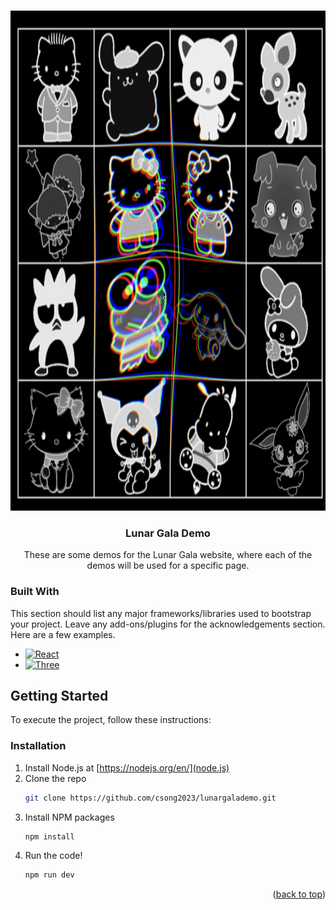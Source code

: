 <!-- Improved compatibility of back to top link: See: https://github.com/othneildrew/Best-README-Template/pull/73 -->
<a name="readme-top"></a>
<!--
*** Thanks for checking out the Best-README-Template. If you have a suggestion
*** that would make this better, please fork the repo and create a pull request
*** or simply open an issue with the tag "enhancement".
*** Don't forget to give the project a star!
*** Thanks again! Now go create something AMAZING! :D
-->



<!-- PROJECT SHIELDS -->
<!--
*** I'm using markdown "reference style" links for readability.
*** Reference links are enclosed in brackets [ ] instead of parentheses ( ).
*** See the bottom of this document for the declaration of the reference variables
*** for contributors-url, forks-url, etc. This is an optional, concise syntax you may use.
*** https://www.markdownguide.org/basic-syntax/#reference-style-links
-->


<!-- PROJECT LOGO -->
<br />
<div align="center">
  <a href="#">
    <img src="images/logo.png" alt="Logo" width="800" height="800">
  </a>

  <h3 align="center">Lunar Gala Demo</h3>

  <p align="center">
    These are some demos for the Lunar Gala website, where each of the demos will be used for a specific page.
  </p>
</div>


### Built With

This section should list any major frameworks/libraries used to bootstrap your project. Leave any add-ons/plugins for the acknowledgements section. Here are a few examples.

* [![React][React.js]][React-url]
* [![Three][Three.js]][Three-url]


<!-- GETTING STARTED -->
## Getting Started

To execute the project, follow these instructions:


### Installation


1. Install Node.js at [https://nodejs.org/en/](node.js)
2. Clone the repo
   ```sh
   git clone https://github.com/csong2023/lunargalademo.git
   ```
3. Install NPM packages
   ```sh
   npm install
   ```
4. Run the code!
   ```sh
   npm run dev
   ```

<p align="right">(<a href="#readme-top">back to top</a>)</p>




<!-- MARKDOWN LINKS & IMAGES -->
<!-- https://www.markdownguide.org/basic-syntax/#reference-style-links -->

[React.js]: https://img.shields.io/badge/React-20232A?style=for-the-badge&logo=react&logoColor=61DAFB
[React-url]: https://reactjs.org/
[Three.js]: https://camo.githubusercontent.com/910e20b52408beae57b2a6cd38022f6aba900989afd80e3fb6a45f5643e7d102/68747470733a2f2f696d672e736869656c64732e696f2f7374617469632f76313f7374796c653d666f722d7468652d6261646765266d6573736167653d54687265652e6a7326636f6c6f723d303030303030266c6f676f3d54687265652e6a73266c6f676f436f6c6f723d464646464646266c6162656c3d
[Three-url]: https://threejs.org/